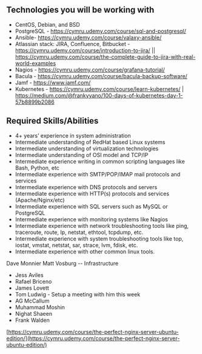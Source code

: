 ## Technologies you will be working with

- CentOS, Debian, and BSD
- PostgreSQL - https://cymru.udemy.com/course/sql-and-postgresql/
- Ansible- https://cymru.udemy.com/course/valaxy-ansible/
- Atlassian stack: JIRA, Confluence, Bitbucket - https://cymru.udemy.com/course/introduction-to-jira/ || https://cymru.udemy.com/course/the-complete-guide-to-jira-with-real-world-examples
- Nagios - https://cymru.udemy.com/course/grafana-tutorial/
- Bacula - https://cymru.udemy.com/course/bacula-backup-software/
- Jamf - https://www.jamf.com/
- Kubernetes - https://cymru.udemy.com/course/learn-kubernetes/ | https://medium.com/@frankyyano/100-days-of-kubernetes-day-1-57b8899b2086

## Required Skills/Abilities

- 4+ years’ experience in system administration
- Intermediate understanding of RedHat based Linux systems
- Intermediate understanding of virtualization technologies
- Intermediate understanding of OSI model and TCP/IP
- Intermediate experience writing in common scripting languages like Bash, Python, etc
- Intermediate experience with SMTP/POP/IMAP mail protocols and services
- Intermediate experience with DNS protocols and servers
- Intermediate experience with HTTP(s) protocols and services (Apache/Nginx/etc)
- Intermediate experience with SQL servers such as MySQL or PostgreSQL
- Intermediate experience with monitoring systems like Nagios
- Intermediate experience with network troubleshooting tools like ping, traceroute, route, Ip, netstat, ethtool, tcpdump, etc.
- Intermediate experience with system troubleshooting tools like top, iostat, vmstat, netstat, sar, strace, lvm, fdisk, etc.
- Intermediate experience with other common linux tools.

Dave Monnier
Matt Vosburg
-- Infrastructure

- Jess Aviles
- Rafael Briceno
- James Lovett
- Tom Ludwig - Setup a meeting with him this week
- AG McCallum
- Muhammad Moshin
- Nighat Shaeen
- Frank Walden

[https://cymru.udemy.com/course/the-perfect-nginx-server-ubuntu-edition/](https://cymru.udemy.com/course/the-perfect-nginx-server-ubuntu-edition/)
